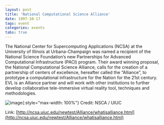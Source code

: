 ```yaml
---
layout: post
title: 'National Computational Science Alliance'
date: 1997-10-17
tags: event
categories: events
tabs: true
---
```


The National Center for Supercomputing Applications (NCSA) at the University of Illinois at Urbana-Champaign was named a recipient of the National Science Foundation&rsquo;s new Partnerships for Advanced Computational Infrastructure (PACI) program. Their award winning proposal, the National Computational Science Alliance, calls for the creation of a partnership of centers of excellence, hereafter called the &ldquo;Alliance&rdquo;, to prototype a computational infrastructure for the Nation for the 21st century. EVL is an Alliance partner and will work with other institutions to further develop collaborative tele-immersive virtual reality tool, techniques and methodologies.

![image](https://www.evl.uic.edu/output/originals/grid.jpg-srcw.jpg){:style="max-width: 100%"}
Credit: NSCA / UIUC


Link: [http://ncsa.uiuc.edu/newtest/Alliance/whatisalliance.html](http://ncsa.uiuc.edu/newtest/Alliance/whatisalliance.html)
